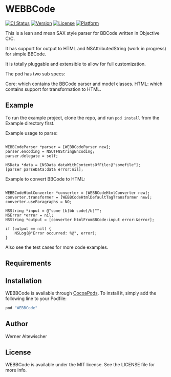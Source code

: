 # WEBBCode

[![CI Status](http://img.shields.io/travis/werner77/WEBBCode.svg?style=flat)](https://travis-ci.org/werner77/WEBBCode)
[![Version](https://img.shields.io/cocoapods/v/WEBBCode.svg?style=flat)](http://cocoapods.org/pods/WEBBCode)
[![License](https://img.shields.io/cocoapods/l/WEBBCode.svg?style=flat)](http://cocoapods.org/pods/WEBBCode)
[![Platform](https://img.shields.io/cocoapods/p/WEBBCode.svg?style=flat)](http://cocoapods.org/pods/WEBBCode)

This is a lean and mean SAX style parser for BBCode written in Objective C/C.

It has support for output to HTML and NSAttributedString (work in progress) for simple BBCode.

It is totally pluggable and extensible to allow for full customization.

The pod has two sub specs:

Core: which contains the BBCode parser and model classes.
HTML: which contains support for transformation to HTML.

## Example

To run the example project, clone the repo, and run `pod install` from the Example directory first.

Example usage to parse:

```objc

WEBBCodeParser *parser = [WEBBCodeParser new];
parser.encoding = NSUTF8StringEncoding;
parser.delegate = self;

NSData *data = [NSData dataWithContentsOfFile:@"somefile"];
[parser parseData:data error:nil];

```

Example to convert BBCode to HTML:

```objc

WEBBCodeHtmlConverter *converter = [WEBBCodeHtmlConverter new];
converter.transformer = [WEBBCodeHtmlDefaultTagTransformer new];
converter.useParagraphs = NO;

NSString *input = @"some [b]bb code[/b]"";
NSError *error = nil;
NSString *output = [converter htmlFromBBCode:input error:&error];

if (output == nil) {
    NSLog(@"Error occurred: %@", error);
}

```

Also see the test cases for more code examples.

## Requirements

## Installation

WEBBCode is available through [CocoaPods](http://cocoapods.org). To install
it, simply add the following line to your Podfile:

```ruby
pod "WEBBCode"
```

## Author

Werner Altewischer

## License

WEBBCode is available under the MIT license. See the LICENSE file for more info.
